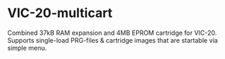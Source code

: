 # VIC-20-multicart
Combined 37kB RAM expansion and 4MB EPROM cartridge for VIC-20. Supports single-load PRG-files & cartridge images that are startable via simple menu.
